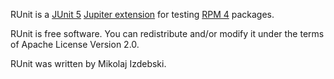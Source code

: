 RUnit is a [JUnit 5](https://junit.org/junit5/) [Jupiter
extension](https://junit.org/junit5/docs/current/user-guide/#extensions)
for testing [RPM 4](https://rpm.org) packages.

RUnit is free software. You can redistribute and/or modify it under
the terms of Apache License Version 2.0.

RUnit was written by Mikolaj Izdebski.

